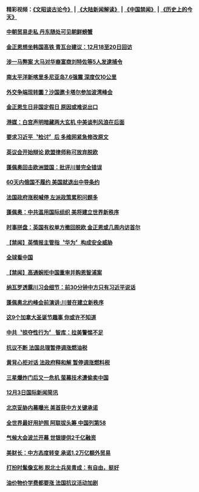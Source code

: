 #### 精彩视频：[《文昭谈古论今》](https://github.com/gfw-breaker/wenzhao/blob/master/README.md?t=12051532) | [《大陆新闻解读》](https://github.com/gfw-breaker/ntdtv-comedy/blob/master/README.md?t=12051532) | [《中国禁闻》](https://github.com/gfw-breaker/ntdtv-news/blob/master/README.md?t=12051532) | [《历史上的今天》](https://github.com/gfw-breaker/today-in-history/blob/master/README.md?t=12051532) 

#### [中朝贸易走私 丹东随处可见朝鲜螃蟹](../pages/news202/a1402040.md?t=12051532) 

#### [金正恩想坐韩国高铁 青瓦台建议：12月18至20日回访](../pages/news202/a1402032.md?t=12051532) 

#### [涉一马弊案 大马对华裔富商刘特佐等5人发逮捕令](../pages/news202/a1402052.md?t=12051532) 

#### [南太平洋新喀里多尼亚岛7.6强震 深度仅10公里](../pages/news202/a1402047.md?t=12051532) 

#### [外交争端现转圜？沙国邀卡塔尔参加波湾峰会](../pages/news202/a1402044.md?t=12051532) 

#### [金正恩生日非国定假日 原因或难说出口](../pages/news202/a1401916.md?t=12051532) 

#### [港媒：白宫声明暗藏两大玄机 中美谈判风浪在后面](../pages/news202/a1402013.md?t=12051532) 

#### [要求习近平〝检讨〞后  多维网紧急修改原文](../pages/news202/a1402011.md?t=12051532) 

#### [英议会开始辩论 欧盟律师称可放弃脱欧](../pages/news202/a1401941.md?t=12051532) 


#### [蓬佩奥回击欧洲盟国：批评川普完全错误](../pages/news202/a1401990.md?t=12051532) 

#### [60天内俄国不履约 美国就退出中导条约](../pages/news202/a1401984.md?t=12051532) 

#### [法国政府涨税喊停 左派政策累积问题多](../pages/news202/a1401981.md?t=12051532) 

#### [蓬佩奥：中共滥用国际组织 美将建立世界新秩序](../pages/news202/a1401969.md?t=12051532) 

#### [时事拼盘：英国有权单方撤回脱欧 金正恩或几周内访首尔](../pages/news202/a1401966.md?t=12051532) 

#### [【禁闻】英情报主管指〝华为〞构成安全威胁](../pages/news202/a1401965.md?t=12051532) 

#### [全球看中国](../pages/news202/a1401961.md?t=12051532) 

#### [【禁闻】高通婉拒中国重审并购恩智浦案](../pages/news202/a1401951.md?t=12051532) 


#### [纳瓦罗透露川习会细节：前30分钟中方只有习近平说话](../pages/news202/a1401827.md?t=12051532) 

#### [蓬佩奥北约峰会前演讲:川普在建立新秩序](../pages/news202/a1401940.md?t=12051532) 

#### [这9个加拿大圣诞节趣事  你或许不知道](../pages/news202/a1401938.md?t=12051532) 

#### [中共〝掠夺性行为〞  智库：拉美警惕不足](../pages/news202/a1401936.md?t=12051532) 

#### [抗议不断 法国总理暂停调涨燃油税](../pages/news202/a1401935.md?t=12051532) 


#### [黄背心拒对话 法政府释和解 暂停调涨燃料税](../pages/news202/a1401919.md?t=12051532) 

#### [三星爆炸门后又一危机 萤幕技术遭偷卖中国](../pages/news202/a1401909.md?t=12051532) 

#### [12月3日国际新闻简讯](../pages/news202/a1401907.md?t=12051532) 

#### [北京妥胁内幕曝光 美首获中方关键承诺](../pages/news202/a1401887.md?t=12051532) 

#### [全世界最好用护照 阿联拔头筹 中国列第58](../pages/news202/a1401886.md?t=12051532) 

#### [气候大会波兰开幕 世银提供2千亿融资](../pages/news202/a1401802.md?t=12051532) 

#### [美财长：中方态度转变 承诺1.2万亿额外贸易](../pages/news202/a1401883.md?t=12051532) 


#### [打扮时髦像玄彬 脱北士兵吴青成：有自由，挺好](../pages/news202/a1401787.md?t=12051532) 

#### [油价物价学费都要涨 法国抗议活动加剧](../pages/news202/a1401834.md?t=12051532) 

